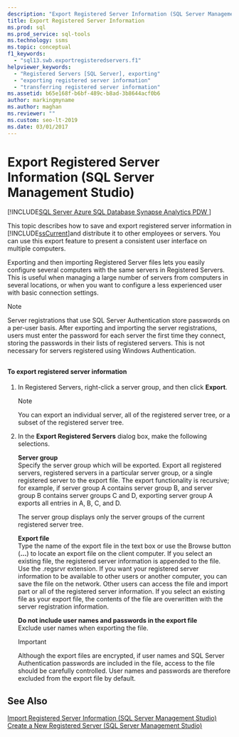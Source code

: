 ```yaml
---
description: "Export Registered Server Information (SQL Server Management Studio)"
title: Export Registered Server Information
ms.prod: sql
ms.prod_service: sql-tools
ms.technology: ssms
ms.topic: conceptual
f1_keywords: 
  - "sql13.swb.exportregisteredservers.f1"
helpviewer_keywords: 
  - "Registered Servers [SQL Server], exporting"
  - "exporting registered server information"
  - "transferring registered server information"
ms.assetid: b65e168f-b6bf-489c-b8ad-3b8644acf0b6
author: markingmyname
ms.author: maghan
ms.reviewer: ""
ms.custom: seo-lt-2019
ms.date: 03/01/2017
---
```


# Export Registered Server Information (SQL Server Management Studio)

[!INCLUDE[SQL Server Azure SQL Database Synapse Analytics PDW ](../../includes/applies-to-version/sql-asdb-asdbmi-asa-pdw.md)]

This topic describes how to save and export registered server information in [!INCLUDE[ssCurrent](../../includes/sscurrent-md.md)]and distribute it to other employees or servers. You can use this export feature to present a consistent user interface on multiple computers.  
  
 Exporting and then importing Registered Server files lets you easily configure several computers with the same servers in Registered Servers. This is useful when managing a large number of servers from computers in several locations, or when you want to configure a less experienced user with basic connection settings.  
  
> [!NOTE]  
>  Server registrations that use SQL Server Authentication store passwords on a per-user basis. After exporting and importing the server registrations, users must enter the password for each server the first time they connect, storing the passwords in their lists of registered servers. This is not necessary for servers registered using Windows Authentication.  
  
##  <a name="SSMSProcedure"></a>  
  
#### To export registered server information  
  
1.  In Registered Servers, right-click a server group, and then click **Export**.  
  
    > [!NOTE]  
    >  You can export an individual server, all of the registered server tree, or a subset of the registered server tree.  
  
2.  In the **Export Registered Servers** dialog box, make the following selections.  
  
     **Server group**  
     Specify the server group which will be exported. Export all registered servers, registered servers in a particular server group, or a single registered server to the export file. The export functionality is recursive; for example, if server group A contains server group B, and server group B contains server groups C and D, exporting server group A exports all entries in A, B, C, and D.  
  
     The server group displays only the server groups of the current registered server tree.  
  
     **Export file**  
     Type the name of the export file in the text box or use the Browse button (**...**) to locate an export file on the client computer. If you select an existing file, the registered server information is appended to the file. Use the .regsrvr extension. If you want your registered server information to be available to other users or another computer, you can save the file on the network. Other users can access the file and import part or all of the registered server information. If you select an existing file as your export file, the contents of the file are overwritten with the server registration information.  
  
     **Do not include user names and passwords in the export file**  
     Exclude user names when exporting the file.  
  
    > [!IMPORTANT]  
    >  Although the export files are encrypted, if user names and SQL Server Authentication passwords are included in the file, access to the file should be carefully controlled. User names and passwords are therefore excluded from the export file by default.  
  
## See Also  
 [Import Registered Server Information &#40;SQL Server Management Studio&#41;](../../tools/sql-server-management-studio/import-registered-server-information-sql-server-management-studio.md)   
 [Create a New Registered Server &#40;SQL Server Management Studio&#41;](../../tools/sql-server-management-studio/create-a-new-registered-server-sql-server-management-studio.md)  
  
  
